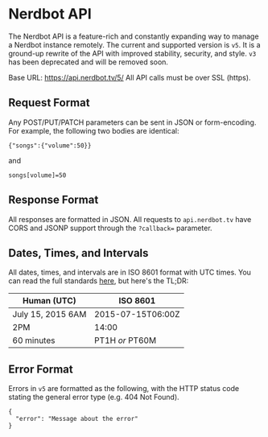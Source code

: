 # Nerdbot API
The Nerdbot API is a feature-rich and constantly expanding way to manage a Nerdbot instance remotely. The current and supported version is `v5`. It is a ground-up rewrite of the API with improved stability, security, and style. `v3` has been deprecated and will be removed soon.

Base URL: https://api.nerdbot.tv/5/
All API calls must be over SSL (https).

## Request Format
Any POST/PUT/PATCH parameters can be sent in JSON or form-encoding. For example, the following two bodies are identical:

    {"songs":{"volume":50}}

and

    songs[volume]=50

## Response Format
All responses are formatted in JSON. All requests to `api.nerdbot.tv` have CORS and JSONP support through the `?callback=` parameter.

## Dates, Times, and Intervals
All dates, times, and intervals are in ISO 8601 format with UTC times. You can read the full standards [here](https://en.wikipedia.org/wiki/ISO_8601), but here's the TL;DR:

Human (UTC)|ISO 8601
---|---
July 15, 2015 6AM|2015-07-15T06:00Z
2PM|14:00
60 minutes|PT1H *or* PT60M

## Error Format
Errors in `v5` are formatted as the following, with the HTTP status code stating the general error type (e.g. 404 Not Found).

    {
      "error": "Message about the error"
    }
